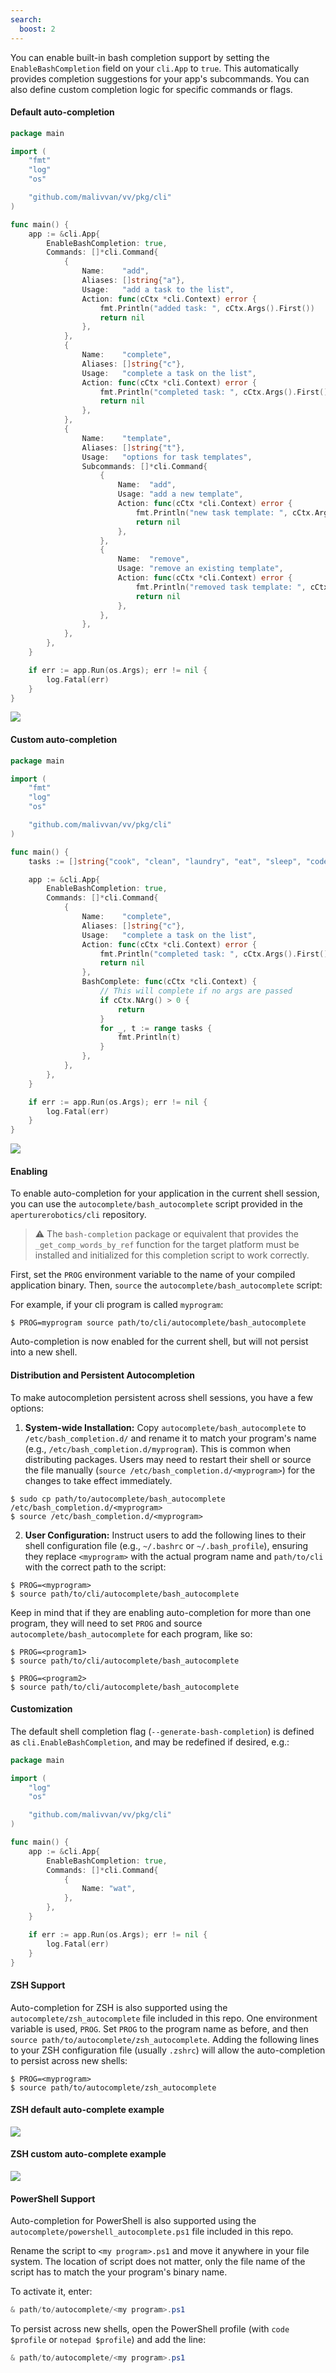```yaml
---
search:
  boost: 2
---
```


You can enable built-in bash completion support by setting the `EnableBashCompletion` field on your `cli.App` to `true`. This automatically provides completion suggestions for your app's subcommands. You can also define custom completion logic for specific commands or flags.

#### Default auto-completion

```go
package main

import (
	"fmt"
	"log"
	"os"

	"github.com/malivvan/vv/pkg/cli"
)

func main() {
	app := &cli.App{
		EnableBashCompletion: true,
		Commands: []*cli.Command{
			{
				Name:    "add",
				Aliases: []string{"a"},
				Usage:   "add a task to the list",
				Action: func(cCtx *cli.Context) error {
					fmt.Println("added task: ", cCtx.Args().First())
					return nil
				},
			},
			{
				Name:    "complete",
				Aliases: []string{"c"},
				Usage:   "complete a task on the list",
				Action: func(cCtx *cli.Context) error {
					fmt.Println("completed task: ", cCtx.Args().First())
					return nil
				},
			},
			{
				Name:    "template",
				Aliases: []string{"t"},
				Usage:   "options for task templates",
				Subcommands: []*cli.Command{
					{
						Name:  "add",
						Usage: "add a new template",
						Action: func(cCtx *cli.Context) error {
							fmt.Println("new task template: ", cCtx.Args().First())
							return nil
						},
					},
					{
						Name:  "remove",
						Usage: "remove an existing template",
						Action: func(cCtx *cli.Context) error {
							fmt.Println("removed task template: ", cCtx.Args().First())
							return nil
						},
					},
				},
			},
		},
	}

	if err := app.Run(os.Args); err != nil {
		log.Fatal(err)
	}
}
```
![](/docs/v2/images/default-bash-autocomplete.gif)

#### Custom auto-completion
<!-- {
  "args": ["complete", "&#45;&#45;generate&#45;bash&#45;completion"],
  "output": "laundry"
} -->
```go
package main

import (
	"fmt"
	"log"
	"os"

	"github.com/malivvan/vv/pkg/cli"
)

func main() {
	tasks := []string{"cook", "clean", "laundry", "eat", "sleep", "code"}

	app := &cli.App{
		EnableBashCompletion: true,
		Commands: []*cli.Command{
			{
				Name:    "complete",
				Aliases: []string{"c"},
				Usage:   "complete a task on the list",
				Action: func(cCtx *cli.Context) error {
					fmt.Println("completed task: ", cCtx.Args().First())
					return nil
				},
				BashComplete: func(cCtx *cli.Context) {
					// This will complete if no args are passed
					if cCtx.NArg() > 0 {
						return
					}
					for _, t := range tasks {
						fmt.Println(t)
					}
				},
			},
		},
	}

	if err := app.Run(os.Args); err != nil {
		log.Fatal(err)
	}
}
```
![](/docs/v2/images/custom-bash-autocomplete.gif)

#### Enabling

To enable auto-completion for your application in the current shell session, you can use the `autocomplete/bash_autocomplete` script provided in the `aperturerobotics/cli` repository.

> :warning: The `bash-completion` package or equivalent that provides the
> `_get_comp_words_by_ref` function for the target platform must be installed and
> initialized for this completion script to work correctly.

First, set the `PROG` environment variable to the name of your compiled application binary. Then, `source` the `autocomplete/bash_autocomplete` script:

For example, if your cli program is called `myprogram`:

```sh-session
$ PROG=myprogram source path/to/cli/autocomplete/bash_autocomplete
```

Auto-completion is now enabled for the current shell, but will not persist into
a new shell.

#### Distribution and Persistent Autocompletion

To make autocompletion persistent across shell sessions, you have a few options:

1.  **System-wide Installation:** Copy `autocomplete/bash_autocomplete` to `/etc/bash_completion.d/` and rename it to match your program's name (e.g., `/etc/bash_completion.d/myprogram`). This is common when distributing packages. Users may need to restart their shell or source the file manually (`source /etc/bash_completion.d/<myprogram>`) for the changes to take effect immediately.

```sh-session
$ sudo cp path/to/autocomplete/bash_autocomplete /etc/bash_completion.d/<myprogram>
$ source /etc/bash_completion.d/<myprogram>
```

2.  **User Configuration:** Instruct users to add the following lines to their shell configuration file (e.g., `~/.bashrc` or `~/.bash_profile`), ensuring they replace `<myprogram>` with the actual program name and `path/to/cli` with the correct path to the script:

```sh-session
$ PROG=<myprogram>
$ source path/to/cli/autocomplete/bash_autocomplete
```

Keep in mind that if they are enabling auto-completion for more than one
program, they will need to set `PROG` and source
`autocomplete/bash_autocomplete` for each program, like so:

```sh-session
$ PROG=<program1>
$ source path/to/cli/autocomplete/bash_autocomplete

$ PROG=<program2>
$ source path/to/cli/autocomplete/bash_autocomplete
```

#### Customization

The default shell completion flag (`--generate-bash-completion`) is defined as
`cli.EnableBashCompletion`, and may be redefined if desired, e.g.:

<!-- {
  "args": ["&#45;&#45;generate&#45;bash&#45;completion"],
  "output": "wat\nhelp\nh"
} -->
```go
package main

import (
	"log"
	"os"

	"github.com/malivvan/vv/pkg/cli"
)

func main() {
	app := &cli.App{
		EnableBashCompletion: true,
		Commands: []*cli.Command{
			{
				Name: "wat",
			},
		},
	}

	if err := app.Run(os.Args); err != nil {
		log.Fatal(err)
	}
}
```

#### ZSH Support

Auto-completion for ZSH is also supported using the
`autocomplete/zsh_autocomplete` file included in this repo. One environment
variable is used, `PROG`.  Set `PROG` to the program name as before, and then
`source path/to/autocomplete/zsh_autocomplete`.  Adding the following lines to
your ZSH configuration file (usually `.zshrc`) will allow the auto-completion to
persist across new shells:

```sh-session
$ PROG=<myprogram>
$ source path/to/autocomplete/zsh_autocomplete
```

#### ZSH default auto-complete example
![](/docs/v2/images/default-zsh-autocomplete.gif)

#### ZSH custom auto-complete example
![](/docs/v2/images/custom-zsh-autocomplete.gif)

#### PowerShell Support

Auto-completion for PowerShell is also supported using the
`autocomplete/powershell_autocomplete.ps1` file included in this repo.

Rename the script to `<my program>.ps1` and move it anywhere in your file
system.  The location of script does not matter, only the file name of the
script has to match the your program's binary name.

To activate it, enter:

```powershell
& path/to/autocomplete/<my program>.ps1
```

To persist across new shells, open the PowerShell profile (with `code $profile`
or `notepad $profile`) and add the line:

```powershell
& path/to/autocomplete/<my program>.ps1
```
